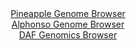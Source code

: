 <div id="Pineapple_Genome_Browser" align="center">
  <a href="https://igv.org/app/?sessionURL=blob:zZTRbtowFIbfxVKrTQqJ7UBCIqEJCqVdUTvBAqVVFTnBCVYTO9gOKUW8.1y0aTedVC42TfKFfXTs85_fn70HWyoVExyEANuoYyMELKDWopmRsiroLSmpAmFGCkUtIGlGJeUpBeEeZERpEk0nZuda60qFjsN01SoJz4WtXJuU5FVw0ig7FaVzIYqCJEISLaRyBpJshcPybauhCakq29R27Y6zIpo4pKjWgivhVJTncWPOi3.F4pxyUdK4rAvNjgJio8doXNkZ.dJfzPppSpW6obvrVa9_c92fu6PoYexdPER3V4vIW5zPWM6JriXtdVV.O5y0qyhrBsSdfEPJ1Z03HWxmyfWZOzwfvVRMUtVDPuq6HoYoMMYwvqIv_1PPZrAT.06Hw3E6kk2U.IPN8xLOu0E9Wc6XfZ6_1zeG4GCBQqS14QCka.mHCFou9KwO9lpvU9S1IHxzRwoGwscnC2hJ0meT_rgHelcZWoCim_oIjgWEXFEJwlYAoY.CAHfafhsGATpYe1DL4u9ZexlNAx_iPsZenLFCG5RXseKVsgnn9jbN7Pz1RC_rbKHJ.F5szvDAf50US4Hl7dIseJIN_OgPflrAlD9eoWn2I6r.CXkfEWLr5FTcpjvl0nYyv8..U2PM9Gtn9zK9nLjjEQ7efWj47Qc6zZxMyJJok28iZvmTuS2RjHBtAlumWMIKpncL46NoQIiwa9AFqSiEYRHIPPkELWihDvz8G1H38HT4AQ--">Pineapple Genome Browser</a>
</div>
<div id="Alphonso_Genome_Browser" align="center">
  <a href="https://igv.org/app/?sessionURL=blob:zZJba9swGIb_i6BlA8eWfEpsKCPJkjU9pLRpkq2lGMWWbaW25EqynQP579PKxm5WaC42BrqQPnR4v0fPHjRESMoZCIFtIs9ECBhA5ryd4bIqyBSXRIIwxYUkBhAkJYKwmIBwD1IsFZ7fXemTuVKVDC2LqqpTYpZxUzomLvGOM9xKM.alNeRFgVdcYMWFtAYCN9yiWdNpyQpXlanfdkzPSrDCFi6qnDPJrYqwLGr1fdGvUpQRxksSlXWh6GuASOfRGRMzxZ_6y1k_jomUl2Q7Sc76l5P.whnNH774w4f5zfly7i9PZzRjWNWCnOEBu54Mhs_flH07lKtBccPWvcsJ9pLbE.fz6WhTUUHkGeqinuPbEDkaDGUJ2fxPPetBj.xbyV2rXhbJ.az2xpv73ex55I7Ll4uy177R98EABY9r7QGIc9ENETQc6Bue7Xd.TFHPgDDQdASnIHx8MoASOH7W2x_3QG0rbQuQ5KV.FccAXCREgLATQNhFQWB7bteFQYAOxh7Uovh7aMfzu6AL7b5t.1FKC6VVTiLJKmlixswmTs1sdyzLBbtTM.jnJ_Z4OpyOW_f.q1ykV07dZP0_0nQ1Af346wfqVt.T6Z94954gplodKxtCed6c2IOLWqJ6vZZj1253Ek7ra9fN3gR0HJyUixIrvV9X9PKncQ0WFDOlCw2VdEULqrZLzZG3IES2o8UFMS.4NhGIbPUBGtBAHvz4W1Dn8HT4Dg--">Alphonso Genome Browser</a>
</div>


<div id="DAF_Genomics_Browser" align="center">
  <a href="https://igv.org/app/?sessionURL=blob:tZFra9swFIb_iyD95JtsxzcIw0varWtpRoMbSCnhzD6OvdmSK8lN3JD_PuF1DDbKGHQgCYlzeV.d50ieUMiaM5IQ16JTi1JiEFnx_QrarsEbaFGSpIRGokEEliiQ5UiSIylBKshur3VlpVQnE9suoDR3yHhb59KSngWdKXmvKtSppmtBC8.cwV5aOW91sgIbmq7iTHIb8hylNB27Q7bb7kEfP2PbsSVu275R9ai61Sa0scIqQbutWYGHvxj5D8p61e_S9Sod669wuCxm6dVleuedZ5sPwXyTLT.us2B9tqp3DFQvcFbPY_rZuVlO3PcT96IY1tPlUCHOc3lXlKt84i3Ozg9dLVDOaEgjL6BRFJCTQRqe9xoDyStBE.oboRsZru.bL1dvGug5CF6T5P7BIEpA_k2n3x.JGjoNi0h87EduBuGiQEESM3ackMaxO_VD34ljejKOpBfNG9O8yG7j0HFT1w2sL9Bq_bJuxhFqoT.Db4Xyt856_ysq.chK8OLFbhFtNs_hQSNL1UCv95.Cr84roAzy6sdKLlpQOvTj.YIFGq3XIlO_uHinh9N3">DAF Genomics Browser</a>
</div>
